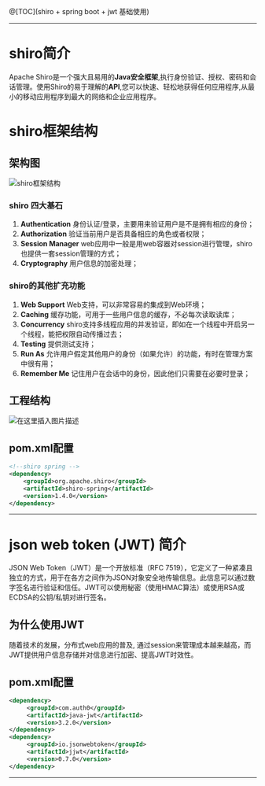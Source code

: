 @[TOC](shiro + spring boot  + jwt 基础使用)
***
# shiro简介

Apache Shiro是一个强大且易用的**Java安全框架**,执行身份验证、授权、密码和会话管理。使用Shiro的易于理解的**API**,您可以快速、轻松地获得任何应用程序,从最小的移动应用程序到最大的网络和企业应用程序。

# shiro框架结构
## 架构图
![shiro框架结构](https://img-blog.csdnimg.cn/20190321221429481.png)
### shiro 四大基石
 1. **Authentication** 身份认证/登录，主要用来验证用户是不是拥有相应的身份；
 2. **Authorization**  验证当前用户是否具备相应的角色或者权限；
 3. **Session Manager**  web应用中一般是用web容器对session进行管理，shiro也提供一套session管理的方式；
 4.  **Cryptography** 用户信息的加密处理；
 ### shiro的其他扩充功能
 1. **Web Support** Web支持，可以非常容易的集成到Web环境；
 2. **Caching** 缓存功能，可用于一些用户信息的缓存，不必每次读取读库；
 3. **Concurrency** shiro支持多线程应用的并发验证，即如在一个线程中开启另一个线程，能把权限自动传播过去；
 4. **Testing** 提供测试支持；
 5. **Run As** 允许用户假定其他用户的身份（如果允许）的功能，有时在管理方案中很有用；
 6. **Remember Me** 记住用户在会话中的身份，因此他们只需要在必要时登录；

## 工程结构
![在这里插入图片描述](https://img-blog.csdnimg.cn/20190321223319961.png)
## pom.xml配置
```xml
<!--shiro spring -->
<dependency>
	<groupId>org.apache.shiro</groupId>
	<artifactId>shiro-spring</artifactId>
	<version>1.4.0</version>
</dependency>
```
---
#  json web token (JWT) 简介
JSON Web Token（JWT）是一个开放标准（RFC 7519），它定义了一种紧凑且独立的方式，用于在各方之间作为JSON对象安全地传输信息。此信息可以通过数字签名进行验证和信任。JWT可以使用秘密（使用HMAC算法）或使用RSA或ECDSA的公钥/私钥对进行签名。
## 为什么使用JWT
随着技术的发展，分布式web应用的普及, 通过session来管理成本越来越高，而JWT提供用户信息存储并对信息进行加密、提高JWT时效性。
## pom.xml配置
```xml
<dependency>
     <groupId>com.auth0</groupId>
     <artifactId>java-jwt</artifactId>
     <version>3.2.0</version>
</dependency>
<dependency>
     <groupId>io.jsonwebtoken</groupId>
     <artifactId>jjwt</artifactId>
     <version>0.7.0</version>
</dependency>
   ```
***
